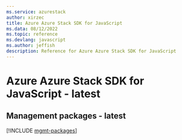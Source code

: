 ```yaml
---
ms.service: azurestack
author: xirzec
title: Azure Azure Stack SDK for JavaScript
ms.data: 08/12/2022
ms.topic: reference
ms.devlang: javascript
ms.author: jeffish
description: Reference for Azure Azure Stack SDK for JavaScript
---
```

# Azure Azure Stack SDK for JavaScript - latest

## Management packages - latest
[!INCLUDE [mgmt-packages](azure-stack-mgmt-index.md)]